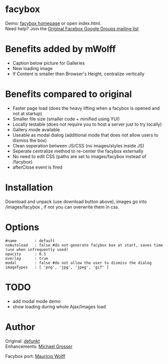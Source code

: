facybox
=======
Demo: [facybox homepage](http://bitbonsai.com/facybox/) or open index.html.  
Need help?  Join the [Original Facebox Google Groups mailing list](http://groups.google.com/group/facebox/)

Benefits added by mWolff
=============================
 - Caption below picture for Galleries
 - New loading image
 - If Content is smaller then Browser's Height, centralize vertically

Benefits compared to original
=============================
 - Faster page load (does the heavy lifting when a facybox is opened and not at startup)
 - Smaller file size (smaller code + minified using YUI)
 - Locally testable (does not require you to host a server just to try locally)
 - Gallery mode available
 - Useable as modal dialog (additional mode that does not allow users to dismiss the box)
 - Clean seperation between JS/CSS (no images/styles inside JS)
 - Seperate centralize method to re-center the facybox externally
 - No need to edit CSS (paths are set to images/facybox instead of /facybox)
 - afterClose event is fired


Installation
============
Download and unpack (use download button above), images go into /images/facybox , if not you can overwrite them in css.

Options
=======
    #name        : default
    noAutoload   : false #do not generate facybox box at start, saves time (use when infrequently used)
    opacity      : 0.3
    overlay      : true
    modal        : false #do not allow the user to dismiss the dialog
    imageTypes   : [ 'png', 'jpg', 'jpeg', 'gif' ]

TODO
====
 - add modal mode demo
 - show loading during whole Ajax/Images load

Author
======
Original: [defunkt](http://defunkt.github.com/)  
Enhancements: [Michael Grosser](http://pragmatig.wordpress.com)

Facybox port: [Mauricio Wolff](http://bitbonsai.com)
